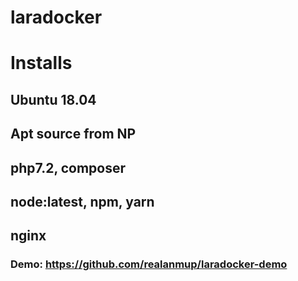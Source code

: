 # laradocker

# Installs
  ## Ubuntu 18.04
  ## Apt source from NP
  ## php7.2, composer
  ## node:latest, npm, yarn
  ## nginx
  
### Demo: https://github.com/realanmup/laradocker-demo
